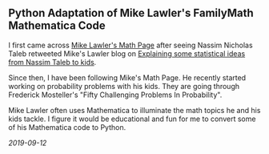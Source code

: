 ## Python Adaptation of Mike Lawler's FamilyMath Mathematica Code

I first came across [Mike Lawler's Math Page](https://mikesmathpage.wordpress.com) after seeing Nassim Nicholas Taleb retweeted Mike's Lawler blog on [Explaining some statistical ideas from Nassim Taleb to kids](https://mikesmathpage.wordpress.com/2019/08/25/explaining-some-statistical-ideas-from-nassim-taleb-to-kids/).

Since then, I have been following Mike's Math Page. He recently started working on probability problems with his kids. They are going through Frederick Mosteller's "Fifty Challenging Problems In Probability".

Mike Lawler often uses Mathematica to illuminate the math topics he and his kids tackle. I figure it would be educational and fun for me to convert some of his Mathematica code to Python.

*2019-09-12*
